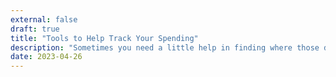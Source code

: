 ```yaml
---
external: false
draft: true
title: "Tools to Help Track Your Spending"
description: "Sometimes you need a little help in finding where those dollars went"
date: 2023-04-26
---
```

